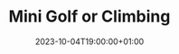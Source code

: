 ---
title: "Mini Golf or Climbing"
date: 2023-10-04T19:00:00+01:00
end_date: 2023-10-04T23:00:00+01:00
lng: "-1.1506623964757494"
lat: "52.95558046031777"
---